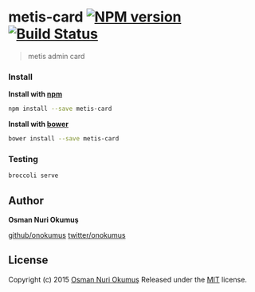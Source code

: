 # metis-card [![NPM version](https://badge.fury.io/js/metis-card.svg)](http://badge.fury.io/js/metis-card)  [![Build Status](https://travis-ci.org/metisadmin/metis-card.svg)](https://travis-ci.org/metisadmin/metis-card)

> metis admin card

### Install

**Install with [npm](npmjs.com)**

```bash
npm install --save metis-card
```

**Install with [bower](bower.io)**

```bash
bower install --save metis-card
```

### Testing

```bash
broccoli serve
```

## Author

**Osman Nuri Okumuş**

[github/onokumus](https://github.com/onokumus)
[twitter/onokumus](http://twitter.com/onokumus)

## License

Copyright (c) 2015 [Osman Nuri Okumuş](https://github.com/onokumus)
Released under the [MIT](https://github.com/metisadmin/metis-card/blob/master/LICENSE) license.
